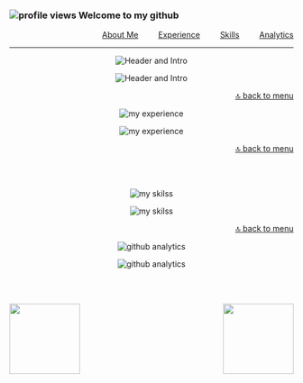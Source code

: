 <a name="skills" id="menu"></a>

### ![profile views](https://komarev.com/ghpvc/?username=gw-rodrigues&color=blue&label=VIEWS&style=flat-square) Welcome to my github

<p align="right">
  <a href="#info">About Me</a> &nbsp; &nbsp; &nbsp; &nbsp; <a href="#experience">Experience</a> &nbsp; &nbsp; &nbsp; &nbsp; <a href="#skills">Skills</a> &nbsp; &nbsp; &nbsp; &nbsp; <a href="#analytics">Analytics</a>
</p>

- - - 

<div align="center">

 <a name="info" id="info"></a>

 ![Header and Intro](https://gist.githubusercontent.com/gw-rodrigues/0859ac6cb710cfec9571ecff940e8c81/raw/64c7018398b67445ff414c9c5ce024cd359f518e/header_intro.svg#gh-dark-mode-only)
   
 ![Header and Intro](https://gist.githubusercontent.com/gw-rodrigues/ca5e63ef56048196e341b7c06a700b54/raw/8ddd880cce42b069e8e7ed0eece071bd5631ecb1/header_intro-light.svg#gh-light-mode-only)


  <a name="experience" id="experience"></a>
  <div align="right"> 

  [🔝 back to menu](#menu)
  </div>
  
  ![my experience](https://gist.githubusercontent.com/gw-rodrigues/0859ac6cb710cfec9571ecff940e8c81/raw/64c7018398b67445ff414c9c5ce024cd359f518e/experience.svg#gh-dark-mode-only)
    
  ![my experience](https://gist.githubusercontent.com/gw-rodrigues/ca5e63ef56048196e341b7c06a700b54/raw/8ddd880cce42b069e8e7ed0eece071bd5631ecb1/experience-light.svg#gh-light-mode-only)
    

  <div align="right">
    <a name="skills" id="skills"></a>

  [🔝 back to menu](#menu)
  </div>
  <br/><br/>
  
  ![my skilss](https://gist.githubusercontent.com/gw-rodrigues/0859ac6cb710cfec9571ecff940e8c81/raw/64c7018398b67445ff414c9c5ce024cd359f518e/skills.svg#gh-dark-mode-only)
    
  ![my skilss](https://gist.githubusercontent.com/gw-rodrigues/ca5e63ef56048196e341b7c06a700b54/raw/8ddd880cce42b069e8e7ed0eece071bd5631ecb1/skills-light.svg#gh-light-mode-only)
  

  <div align="right">
    <a name="analytics" id="analytics"></a>

  [🔝 back to menu](#menu)
  </div>

  ![github analytics](https://gist.githubusercontent.com/gw-rodrigues/0859ac6cb710cfec9571ecff940e8c81/raw/64c7018398b67445ff414c9c5ce024cd359f518e/analytics.svg#gh-dark-mode-only)
    
  ![github analytics](https://gist.githubusercontent.com/gw-rodrigues/ca5e63ef56048196e341b7c06a700b54/raw/8ddd880cce42b069e8e7ed0eece071bd5631ecb1/analytics-light.svg#gh-light-mode-only)
  
  <br/><br/>
  
  <div align="left">
  <a href="https://github.com/gw-rodrigues?tab=repositories">
  <img align="left" width="auto" height="125em"  src="https://github-readme-stats.vercel.app/api?username=gw-rodrigues&show_icons=true&hide_border=true&hide_title=true&include_all_commits=true&count_private=true&theme=tokyonight" /></a>
  </div>
  
  <div align="right">
  <a href="https://github.com/gw-rodrigues?tab=repositories">
  <img width="auto" height="125em" src="https://github-readme-stats.vercel.app/api/top-langs/?username=gw-rodrigues&hide_title=true&hide_border=true&theme=tokyonight&layout=compact" /></a>
  </div>
  
  <br/><br/>
  
</div>
